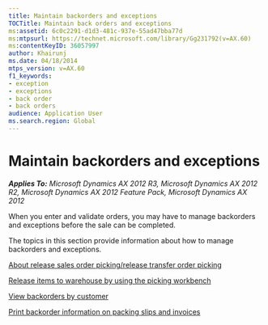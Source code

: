 ```yaml
---
title: Maintain backorders and exceptions
TOCTitle: Maintain back orders and exceptions
ms:assetid: 6c0c2291-d1d3-481c-937e-55ad47bba77d
ms:mtpsurl: https://technet.microsoft.com/library/Gg231792(v=AX.60)
ms:contentKeyID: 36057997
author: Khairunj
ms.date: 04/18/2014
mtps_version: v=AX.60
f1_keywords:
- exception
- exceptions
- back order
- back orders
audience: Application User
ms.search.region: Global
---
```


# Maintain backorders and exceptions 


_**Applies To:** Microsoft Dynamics AX 2012 R3, Microsoft Dynamics AX 2012 R2, Microsoft Dynamics AX 2012 Feature Pack, Microsoft Dynamics AX 2012_

When you enter and validate orders, you may have to manage backorders and exceptions before the sale can be completed.

The topics in this section provide information about how to manage backorders and exceptions.

[About release sales order picking/release transfer order picking](about-release-sales-order-picking-release-transfer-order-picking.md)

[Release items to warehouse by using the picking workbench](release-items-to-warehouse-by-using-the-picking-workbench.md)

[View backorders by customer](view-backorders-by-customer.md)

[Print backorder information on packing slips and invoices](print-backorder-information-on-packing-slips-and-invoices.md)

  


